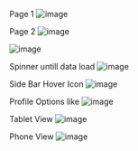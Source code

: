 Page 1
![image](https://user-images.githubusercontent.com/91382711/179015007-5bf8b614-a15c-46fc-95fb-d0f5cbc09f29.png)

Page 2
![image](https://user-images.githubusercontent.com/91382711/179015144-59f3c248-269c-4c3b-a251-bbe5ac913852.png)

![image](https://user-images.githubusercontent.com/91382711/179015254-a2d9fc15-7fa8-422f-89bd-e076a89fad6a.png)

Spinner untill data load
![image](https://user-images.githubusercontent.com/91382711/179015464-15593634-242f-4c80-bb90-f011cdb53413.png)


Side Bar Hover Icon
![image](https://user-images.githubusercontent.com/91382711/179015568-793aba58-09d2-484e-9c1d-d1c36c6e4dd2.png)

Profile Options like
![image](https://user-images.githubusercontent.com/91382711/179015662-345cd93d-9814-419c-866e-22a1f8cb911c.png)


Tablet View
![image](https://user-images.githubusercontent.com/91382711/179015858-f8a288c4-55c9-4e90-a8d2-b9d96f7aeb34.png)

Phone View
![image](https://user-images.githubusercontent.com/91382711/179016096-e9da333d-765f-40da-b3a4-51ee5d471d54.png)
